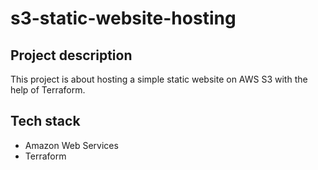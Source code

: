 # s3-static-website-hosting

## Project description

This project is about hosting a simple static website on AWS S3 with the help of Terraform.

## Tech stack

- Amazon Web Services 
- Terraform